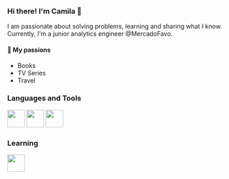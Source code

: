 ### Hi there! I'm Camila 👋 

I am passionate about solving problems, learning and sharing what I know. 
Currently, I'm a junior analytics engineer @MercadoFavo.

#### :blue_heart: My passions 

- Books
- TV Series 
- Travel

### Languages and Tools 

<img src="https://cdn.jsdelivr.net/gh/devicons/devicon/icons/python/python-original.svg" width="40" height="40"/> <img src="https://cdn.jsdelivr.net/gh/devicons/devicon/icons/git/git-original.svg" width="40" height="40"/> <img src="https://www.svgrepo.com/show/7344/sql-file-format-symbol.svg" width="40" height="40"/>


### Learning
<img src="https://www.svgrepo.com/show/353380/airflow.svg" width="40" height="40"/> 





